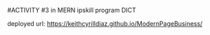 #ACTIVITY #3 in MERN ipskill program DICT

deployed url: https://keithcyrilldiaz.github.io/ModernPageBusiness/
